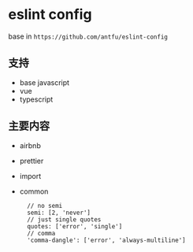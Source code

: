 # eslint config

base in `https://github.com/antfu/eslint-config`

## 支持

- base javascript
- vue
- typescript


## 主要内容

- airbnb
- prettier
- import
- common

  ```any
    // no semi
    semi: [2, 'never']
    // just single quotes
    quotes: ['error', 'single']
    // comma
    'comma-dangle': ['error', 'always-multiline']
  ```
